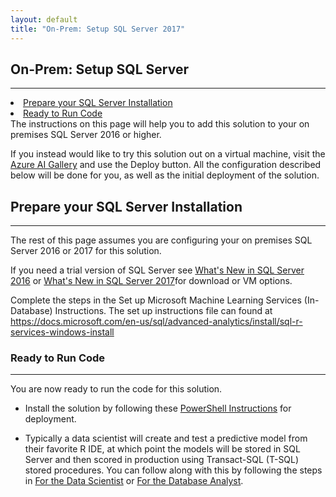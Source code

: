 ```yaml
---
layout: default
title: "On-Prem: Setup SQL Server 2017"
---
```


## On-Prem: Setup SQL Server
--------------------------

<div class="row">
    <div class="col-md-6">
        <div class="toc">
            <li><a href="#prepare-your-sql-server-installation">Prepare your SQL Server  Installation</a></li>
            <li><a href="#ready-to-run-code">Ready to Run Code</a></li>
        </div>
    </div>
    <div class="col-md-6">
        The instructions on this page will help you to add this solution to your on premises SQL Server 2016 or higher.  
        <p>
        If you instead would like to try this solution out on a virtual machine, visit the <a href="{{ site.aka_url }}">Azure AI Gallery</a> and use the Deploy button.  All the configuration described below will be done for you, as well as the initial deployment of the solution. </p>
    </div>
</div>

## Prepare your SQL Server Installation
-------------------------------------------

The rest of this page assumes you are configuring your on premises SQL Server 2016 or 2017 for this solution.

If you need a trial version of SQL Server see [What's New in SQL Server 2016](https://docs.microsoft.com/en-us/sql/sql-server/what-s-new-in-sql-server-2016) or [What's New in SQL Server 2017](https://docs.microsoft.com/en-us/sql/sql-server/what-s-new-in-sql-server-2017)for download or VM options. 

Complete the steps in the Set up Microsoft Machine Learning Services (In-Database) Instructions. The set up instructions file can found at  <a href="https://docs.microsoft.com/en-us/sql/advanced-analytics/install/sql-r-services-windows-install" target="_blank"> https://docs.microsoft.com/en-us/sql/advanced-analytics/install/sql-r-services-windows-install</a>


### Ready to Run Code 
---------------------

You are now ready to run the code for this solution.  

* Install the solution by following these <a href="Powershell_Instructions.html">PowerShell Instructions</a> for deployment.

* Typically a data scientist will create and test a predictive model from their favorite R IDE, at which point the models will be stored in SQL Server and then scored in production using Transact-SQL (T-SQL) stored procedures. 
You can follow along with this by following the steps in [For the Data Scientist](data-scientist.html) or [For the Database Analyst](dba.html).


	